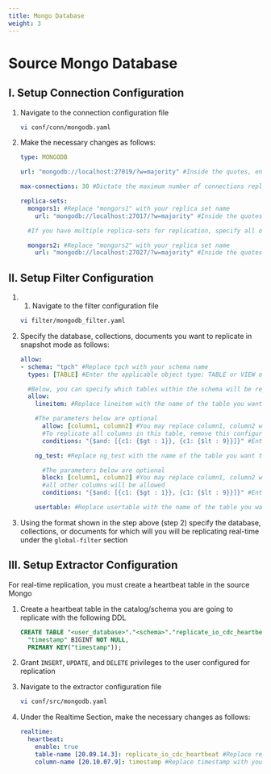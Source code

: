 ```yaml
---
title: Mongo Database
weight: 3
---
```


# Source Mongo Database

## I. Setup Connection Configuration

1. Navigate to the connection configuration file
    ```BASH
    vi conf/conn/mongodb.yaml
    ```

2. Make the necessary changes as follows:
    ```YAML
    type: MONGODB

    url: "mongodb://localhost:27019/?w=majority" #Inside the quotes, enter the URL path for your MongoDB server

    max-connections: 30 #Dictate the maximum number of connections replicant can open in postgresql

    replica-sets:
      mongors1: #Replace "mongors1" with your replica set name
        url: "mongodb://localhost:27017/?w=majority" #Inside the quotes, enter the URL of your mongo replica set that contains all of the host:port belonging to the set

      #If you have multiple replica-sets for replication, specify all of them here using the format explained above. A sample second replica-set is also shown below:

      mongors2: #Replace "mongors2" with your replica set name
        url: "mongodb://localhost:27027/?w=majority" #Inside the quotes, enter the URL of your mongo replica set that contains all of the host:port belonging to the set
    ```

## II. Setup Filter Configuration

1. 1. Navigate to the filter configuration file
    ```BASH
    vi filter/mongodb_filter.yaml
    ```
2. Specify the database, collections, documents you want to replicate in snapshot mode as follows:

    ```YAML
    allow:
    - schema: "tpch" #Replace tpch with your schema name
      types: [TABLE] #Enter the applicable object type: TABLE or VIEW or TABLE,VIEW

      #Below, you can specify which tables within the schema will be replicated. If not specified, all tables will be replicated.
      allow:
        lineitem: #Replace lineitem with the name of the table you want to replicate

        #The parameters below are optional
          allow: [column1, column2] #You may replace column1, column2 with a list of specific columns within this table you want to replicate.
          #To replicate all columns in this table, remove this configuration
          conditions: "{$and: [{c1: {$gt : 1}}, {c1: {$lt : 9}}]}" #Enter the predicate that you want to apply during replication

        ng_test: #Replace ng_test with the name of the table you want to replicate

          #The parameters below are optional
          block: [column1, column2] #You may replace column1, column2 with a list of columns to blacklist within this table;
          #all other columns will be allowed
          conditions: "{$and: [{c1: {$gt : 1}}, {c1: {$lt : 9}}]}" #Enter the predicate that you want to apply during replication

        usertable: #Replace usertable with the name of the table you want to replicant
    ```
3. Using the format shown in the step above (step 2) specify the database, collections, or documents for which will you will be replicating real-time under the ```global-filter``` section

## III. Setup Extractor Configuration

For real-time replication, you must create a heartbeat table in the source Mongo

1. Create a heartbeat table in the catalog/schema you are going to replicate with the following DDL
   ```SQL
   CREATE TABLE "<user_database>"."<schema>"."replicate_io_cdc_heartbeat"(
     "timestamp" BIGINT NOT NULL,
     PRIMARY KEY("timestamp"));
   ```

2. Grant ```INSERT```, ```UPDATE```, and ```DELETE``` privileges to the user configured for replication

3. Navigate to the extractor configuration file
   ```BASH
   vi conf/src/mongodb.yaml
   ```

4. Under the Realtime Section, make the necessary changes as follows:
    ```YAML
    realtime:
      heartbeat:
        enable: true
        table-name [20.09.14.3]: replicate_io_cdc_heartbeat #Replace replicate_io_cdc_heartbeat with your heartbeat table's name if applicable
        column-name [20.10.07.9]: timestamp #Replace timestamp with your heartbeat table's column name if applicable
    ```
